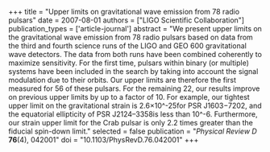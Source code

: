 +++
title = "Upper limits on gravitational wave emission from 78 radio pulsars"
date = 2007-08-01
authors = ["LIGO Scientific Collaboration"]
publication_types = ['article-journal']
abstract = "We present upper limits on the gravitational wave emission from 78 radio pulsars based on data from the third and fourth science runs of the LIGO and GEO 600 gravitational wave detectors. The data from both runs have been combined coherently to maximize sensitivity. For the first time, pulsars within binary (or multiple) systems have been included in the search by taking into account the signal modulation due to their orbits. Our upper limits are therefore the first measured for 56 of these pulsars. For the remaining 22, our results improve on previous upper limits by up to a factor of 10. For example, our tightest upper limit on the gravitational strain is 2.6×10^-25for PSR J1603−7202, and the equatorial ellipticity of PSR J2124–3358is less than 10^-6. Furthermore, our strain upper limit for the Crab pulsar is only 2.2 times greater than the fiducial spin-down limit."
selected = false
publication = "*Physical Review D* **76**(4), 042001"
doi = "10.1103/PhysRevD.76.042001"
+++
